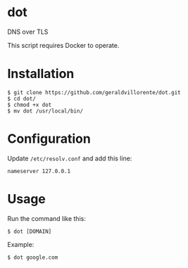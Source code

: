 # dot
DNS over TLS

This script requires Docker to operate.

# Installation
```
$ git clone https://github.com/geraldvillorente/dot.git
$ cd dot/
$ chmod +x dot
$ mv dot /usr/local/bin/
```

# Configuration
Update `/etc/resolv.conf` and add this line:
```
nameserver 127.0.0.1
```

# Usage
Run the command like this:
```
$ dot [DOMAIN]
```
Example:
```
$ dot google.com 
```

